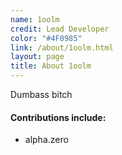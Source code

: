 ```yaml
---
name: 1oolm
credit: Lead Developer
color: "#4F0985"
link: /about/1oolm.html
layout: page
title: About 1oolm
---
```


Dumbass bitch
    
#### Contributions include:  
- alpha.zero
